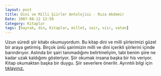 ```yaml
---
layout: post
title: Dini ve Milli Şiirler Antolojisi - Rıza Akdemir
Date: 2007-08-12 12:59
Category: Kitaplar
tags: [bayrak, din, Kitaplar, millet, sair, siir, vatan]
---
```


Uzun süredi şiir kitabı okumuyordum. Bu kitap dini ve milli şiirlerimizi
güzel bir araya getirmiş. Birçok ünlü şairimizin milli ve dini içerikli
şiirlerini içinde barındırıyor. Aslında bir şairi tanımadığımı
belirtmeliyim, tabi benim şiire ne kadar uzak kaldığımı gösteriyor. Şiir
okumak insana başka bir his veriyor. Kitap okumaktan başka bir duygu.
Şiir severlere önerilir. Ayrıntılı bilgi için [tıklayınız.][]

  [tıklayınız.]: http://www.kitapyurdu.com/kitap/default.asp?id=13783&sa=26059164&session=69230726221215617817&LogID=

